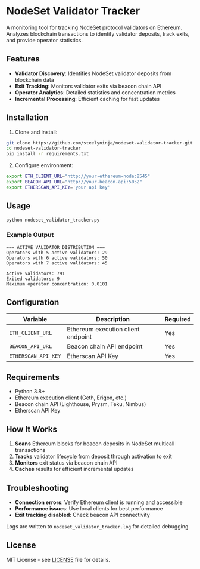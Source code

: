 # NodeSet Validator Tracker

A monitoring tool for tracking NodeSet protocol validators on Ethereum. Analyzes blockchain transactions to identify validator deposits, track exits, and provide operator statistics.

## Features

- **Validator Discovery**: Identifies NodeSet validator deposits from blockchain data
- **Exit Tracking**: Monitors validator exits via beacon chain API
- **Operator Analytics**: Detailed statistics and concentration metrics
- **Incremental Processing**: Efficient caching for fast updates

## Installation

1. Clone and install:
```bash
git clone https://github.com/steelyninja/nodeset-validator-tracker.git
cd nodeset-validator-tracker
pip install -r requirements.txt
```

2. Configure environment:
```bash
export ETH_CLIENT_URL="http://your-ethereum-node:8545"
export BEACON_API_URL="http://your-beacon-api:5052"
export ETHERSCAN_API_KEY='your api key'
```

## Usage

```bash
python nodeset_validator_tracker.py
```

### Example Output

```
=== ACTIVE VALIDATOR DISTRIBUTION ===
Operators with 5 active validators: 29
Operators with 6 active validators: 50
Operators with 7 active validators: 45

Active validators: 791
Exited validators: 9
Maximum operator concentration: 0.0101
```

## Configuration

| Variable | Description | Required |
|----------|-------------|----------|
| `ETH_CLIENT_URL` | Ethereum execution client endpoint | Yes |
| `BEACON_API_URL` | Beacon chain API endpoint | Yes |
| `ETHERSCAN_API_KEY` | Etherscan API Key | Yes |

## Requirements

- Python 3.8+
- Ethereum execution client (Geth, Erigon, etc.)
- Beacon chain API (Lighthouse, Prysm, Teku, Nimbus)
- Etherscan API Key

## How It Works

1. **Scans** Ethereum blocks for beacon deposits in NodeSet multicall transactions
2. **Tracks** validator lifecycle from deposit through activation to exit
3. **Monitors** exit status via beacon chain API
4. **Caches** results for efficient incremental updates

## Troubleshooting

- **Connection errors**: Verify Ethereum client is running and accessible
- **Performance issues**: Use local clients for best performance
- **Exit tracking disabled**: Check beacon API connectivity

Logs are written to `nodeset_validator_tracker.log` for detailed debugging.

## License

MIT License - see [LICENSE](LICENSE) file for details.


